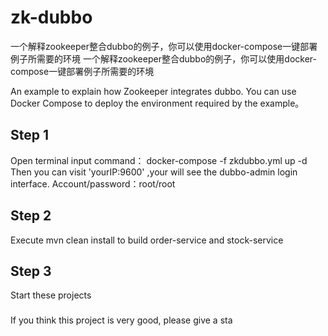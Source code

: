 # zk-dubbo
 一个解释zookeeper整合dubbo的例子，你可以使用docker-compose一键部署例子所需要的环境 一个解释zookeeper整合dubbo的例子，你可以使用docker-compose一键部署例子所需要的环境
 
 An example to explain how Zookeeper integrates dubbo. You can use Docker Compose to deploy the environment required by the example。
 
 ## Step 1
Open terminal input command：
docker-compose -f zkdubbo.yml up -d
Then
you can visit 'yourIP:9600' ,your will see the dubbo-admin login interface.
Account/password：root/root
## Step 2
Execute mvn clean install to build order-service and stock-service
## Step 3
Start these projects

###
If you think this project is very good, please give a sta

